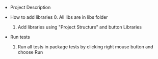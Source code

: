 * Project Description

* How to add libraries
    0. All libs are in libs folder
    1. Add libraries using "Project Structure" and button Libraries

* Run tests
    1. Run all tests in package tests by clicking right mouse button and choose Run
